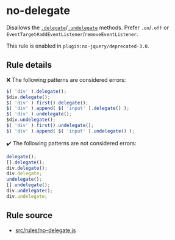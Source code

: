 # no-delegate

Disallows the [`.delegate`](https://api.jquery.com/delegate/)/[`.undelegate`](https://api.jquery.com/undelegate/) methods. Prefer `.on`/`.off` or `EventTarget#addEventListener`/`removeEventListener`.

This rule is enabled in `plugin:no-jquery/deprecated-3.0`.

## Rule details

❌ The following patterns are considered errors:
```js
$( 'div' ).delegate();
$div.delegate();
$( 'div' ).first().delegate();
$( 'div' ).append( $( 'input' ).delegate() );
$( 'div' ).undelegate();
$div.undelegate();
$( 'div' ).first().undelegate();
$( 'div' ).append( $( 'input' ).undelegate() );
```

✔️ The following patterns are not considered errors:
```js
delegate();
[].delegate();
div.delegate();
div.delegate;
undelegate();
[].undelegate();
div.undelegate();
div.undelegate;
```
## Rule source

* [src/rules/no-delegate.js](/src/rules/no-delegate.js)
